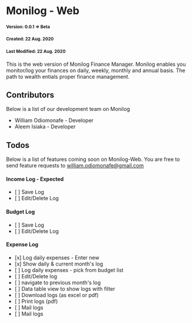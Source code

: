 # Monilog - Web

#### <small>Version: 0.0.1 => Beta</small>
#### <small>Created: 22 Aug. 2020</small>
#### <small>Last Modified: 22 Aug. 2020</small>

<p>
This is the web version of Monilog Finance Manager.
Monilog enables you  monitor/log your finances on daily, weekly, monthly
and annual basis. The path to wealth entials proper finance management.
</p>



## Contributors
Below is a list of our development team on Monilog
<ul>
<li>William Odiomonafe - Developer</li>
<li>Aleem Isiaka - Developer</li>
</ul>

## Todos
Below is a list of features coming soon on Monilog-Web.
You are free to send feature requests to william.odiomonafe@gmail.com


#### Income Log - Expected
<ul>
<li>
[ ] Save Log   
</li>
<li>
[ ] Edit/Delete Log   
</li>
</ul>


#### Budget Log
<ul>
<li>
[ ] Save Log  
</li>
<li>
[ ] Edit/Delete Log   
</li>
</ul>

#### Expense Log
<ul>
<li>
[x] Log daily expenses - Enter new
</li>
<li>
[x] Show daily & current month's log
</li>
<li>
[ ] Log daily expenses - pick from budget list
</li>
<li>
[ ] Edit/Delete log
</li>
<li>
[ ] navigate to previous month's log
</li>
<li>
[ ] Data table view to show logs with filter  
</li>
<li>
[ ] Download logs (as excel or pdf)   
</li>
<li>
[ ] Print logs (pdf)   
</li>
<li>
[ ] Mail logs    
</li>
<li>
[ ] Mail logs    
</li>
</ul>
